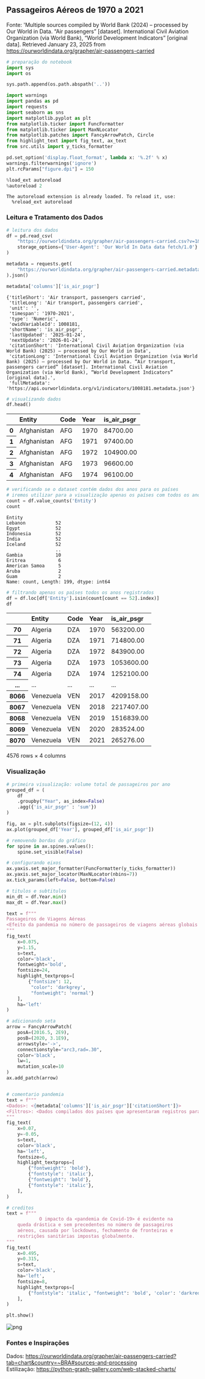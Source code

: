 ## **Passageiros Aéreos de 1970 a 2021**

Fonte: 'Multiple sources compiled by World Bank (2024) – processed by Our World in Data. “Air passengers” [dataset]. International Civil Aviation Organization (via World Bank), “World Development Indicators” [original data]. Retrieved January 23, 2025 from https://ourworldindata.org/grapher/air-passengers-carried


```python
# preparação do notebook
import sys
import os

sys.path.append(os.path.abspath('..'))

import warnings
import pandas as pd
import requests
import seaborn as sns
import matplotlib.pyplot as plt
from matplotlib.ticker import FuncFormatter
from matplotlib.ticker import MaxNLocator
from matplotlib.patches import FancyArrowPatch, Circle
from highlight_text import fig_text, ax_text
from src.utils import y_ticks_formatter

pd.set_option('display.float_format', lambda x: '%.2f' % x)
warnings.filterwarnings('ignore')
plt.rcParams["figure.dpi"] = 150

%load_ext autoreload
%autoreload 2
```

    The autoreload extension is already loaded. To reload it, use:
      %reload_ext autoreload
    

### **Leitura e Tratamento dos Dados**


```python
# leitura dos dados
df = pd.read_csv(
    "https://ourworldindata.org/grapher/air-passengers-carried.csv?v=1&csvType=full&useColumnShortNames=true", 
    storage_options={'User-Agent': 'Our World In Data data fetch/1.0'}
)

metadata = requests.get(
    "https://ourworldindata.org/grapher/air-passengers-carried.metadata.json?v=1&csvType=full&useColumnShortNames=true"
).json()
```


```python
metadata['columns']['is_air_psgr']
```




    {'titleShort': 'Air transport, passengers carried',
     'titleLong': 'Air transport, passengers carried',
     'unit': '',
     'timespan': '1970-2021',
     'type': 'Numeric',
     'owidVariableId': 1008181,
     'shortName': 'is_air_psgr',
     'lastUpdated': '2025-01-24',
     'nextUpdate': '2026-01-24',
     'citationShort': 'International Civil Aviation Organization (via World Bank) (2025) – processed by Our World in Data',
     'citationLong': 'International Civil Aviation Organization (via World Bank) (2025) – processed by Our World in Data. “Air transport, passengers carried” [dataset]. International Civil Aviation Organization (via World Bank), “World Development Indicators” [original data].',
     'fullMetadata': 'https://api.ourworldindata.org/v1/indicators/1008181.metadata.json'}




```python
# visualizando dados
df.head()
```




<div>
<style scoped>
    .dataframe tbody tr th:only-of-type {
        vertical-align: middle;
    }

    .dataframe tbody tr th {
        vertical-align: top;
    }

    .dataframe thead th {
        text-align: left;
    }
</style>
<table border="0" class="dataframe">
  <thead>
    <tr style="text-align: left;">
      <th></th>
      <th>Entity</th>
      <th>Code</th>
      <th>Year</th>
      <th>is_air_psgr</th>
    </tr>
  </thead>
  <tbody>
    <tr>
      <th>0</th>
      <td>Afghanistan</td>
      <td>AFG</td>
      <td>1970</td>
      <td>84700.00</td>
    </tr>
    <tr>
      <th>1</th>
      <td>Afghanistan</td>
      <td>AFG</td>
      <td>1971</td>
      <td>97400.00</td>
    </tr>
    <tr>
      <th>2</th>
      <td>Afghanistan</td>
      <td>AFG</td>
      <td>1972</td>
      <td>104900.00</td>
    </tr>
    <tr>
      <th>3</th>
      <td>Afghanistan</td>
      <td>AFG</td>
      <td>1973</td>
      <td>96600.00</td>
    </tr>
    <tr>
      <th>4</th>
      <td>Afghanistan</td>
      <td>AFG</td>
      <td>1974</td>
      <td>96100.00</td>
    </tr>
  </tbody>
</table>
</div>




```python
# verificando se o dataset contém dados dos anos para os países
# iremos utilizar para a visualização apenas os países com todos os anos
count = df.value_counts('Entity')
count
```




    Entity
    Lebanon           52
    Egypt             52
    Indonesia         52
    India             52
    Iceland           52
                      ..
    Gambia            10
    Eritrea            6
    American Samoa     5
    Aruba              2
    Guam               2
    Name: count, Length: 199, dtype: int64




```python
# filtrando apenas os países todos os anos registrados
df = df.loc[df['Entity'].isin(count[count == 52].index)]
df
```




<div>
<style scoped>
    .dataframe tbody tr th:only-of-type {
        vertical-align: middle;
    }

    .dataframe tbody tr th {
        vertical-align: top;
    }

    .dataframe thead th {
        text-align: left;
    }
</style>
<table border="0" class="dataframe">
  <thead>
    <tr style="text-align: left;">
      <th></th>
      <th>Entity</th>
      <th>Code</th>
      <th>Year</th>
      <th>is_air_psgr</th>
    </tr>
  </thead>
  <tbody>
    <tr>
      <th>70</th>
      <td>Algeria</td>
      <td>DZA</td>
      <td>1970</td>
      <td>563200.00</td>
    </tr>
    <tr>
      <th>71</th>
      <td>Algeria</td>
      <td>DZA</td>
      <td>1971</td>
      <td>714800.00</td>
    </tr>
    <tr>
      <th>72</th>
      <td>Algeria</td>
      <td>DZA</td>
      <td>1972</td>
      <td>843900.00</td>
    </tr>
    <tr>
      <th>73</th>
      <td>Algeria</td>
      <td>DZA</td>
      <td>1973</td>
      <td>1053600.00</td>
    </tr>
    <tr>
      <th>74</th>
      <td>Algeria</td>
      <td>DZA</td>
      <td>1974</td>
      <td>1252100.00</td>
    </tr>
    <tr>
      <th>...</th>
      <td>...</td>
      <td>...</td>
      <td>...</td>
      <td>...</td>
    </tr>
    <tr>
      <th>8066</th>
      <td>Venezuela</td>
      <td>VEN</td>
      <td>2017</td>
      <td>4209158.00</td>
    </tr>
    <tr>
      <th>8067</th>
      <td>Venezuela</td>
      <td>VEN</td>
      <td>2018</td>
      <td>2217407.00</td>
    </tr>
    <tr>
      <th>8068</th>
      <td>Venezuela</td>
      <td>VEN</td>
      <td>2019</td>
      <td>1516839.00</td>
    </tr>
    <tr>
      <th>8069</th>
      <td>Venezuela</td>
      <td>VEN</td>
      <td>2020</td>
      <td>283524.00</td>
    </tr>
    <tr>
      <th>8070</th>
      <td>Venezuela</td>
      <td>VEN</td>
      <td>2021</td>
      <td>265276.00</td>
    </tr>
  </tbody>
</table>
<p>4576 rows × 4 columns</p>
</div>



### **Visualização**


```python
# primeira visualização: volume total de passageiros por ano
grouped_df = (
    df
    .groupby("Year", as_index=False)
    .agg({'is_air_psgr' : 'sum'})
)
```


```python
fig, ax = plt.subplots(figsize=(12, 4))
ax.plot(grouped_df['Year'], grouped_df['is_air_psgr'])

# removendo bordas do gráfico
for spine in ax.spines.values():
    spine.set_visible(False)

# configurando eixos
ax.yaxis.set_major_formatter(FuncFormatter(y_ticks_formatter))
ax.yaxis.set_major_locator(MaxNLocator(nbins=7))
ax.tick_params(left=False, bottom=False)

# titulos e subtitulos
min_dt = df.Year.min()
max_dt = df.Year.max()

text = f"""
Passageiros de Viagens Aéreas
<Efeito da pandemia no número de passageiros de viagens aéreas globais em 2020>
"""
fig_text(
    x=0.075, 
    y=1.15,
    s=text, 
    color='black',
    fontweight='bold',
    fontsize=24,
    highlight_textprops=[
        {"fontsize": 12,
         "color": 'darkgrey',
         "fontweight": 'normal'}
    ],
    ha='left'
)

# adicionando seta
arrow = FancyArrowPatch(
    posA=(2016.5, 2E9),  
    posB=(2020, 3.1E9),    
    arrowstyle='->', 
    connectionstyle="arc3,rad=.30",
    color='black',
    lw=1,
    mutation_scale=10
)
ax.add_patch(arrow)


# comentario pandemia
text = f"""
<Dados>: <{metadata['columns']['is_air_psgr']['citationShort']}>
<Filtros>: <Dados compilados dos países que apresentaram registros para todos os anos.>
"""
fig_text(
    x=0.07, 
    y=-0.05,
    s=text, 
    color='black',
    ha='left',
    fontsize=6,
    highlight_textprops=[
        {"fontweight": 'bold'},
        {"fontstyle": 'italic'},
        {"fontweight": 'bold'},
        {"fontstyle": 'italic'},
    ],
)

# creditos
text = f"""
            O impacto da <pandemia de Covid-19> é evidente na 
    queda drástica e sem precedentes no número de passageiros
    aéreos, causada por lockdowns, fechamento de fronteiras e 
    restrições sanitárias impostas globalmente.
"""
fig_text(
    x=0.495, 
    y=0.315,
    s=text, 
    color='black',
    ha='left',
    fontsize=8,
    highlight_textprops=[
        {"fontstyle": 'italic', "fontweight": 'bold', 'color': 'darkred'},
    ],
)

plt.show()
```


    
![png](Air_Passengers_files/Air_Passengers_10_0.png)
    


### **Fontes e Inspirações**
Dados: https://ourworldindata.org/grapher/air-passengers-carried?tab=chart&country=~BRA#sources-and-processing \
Estilização: https://python-graph-gallery.com/web-stacked-charts/
